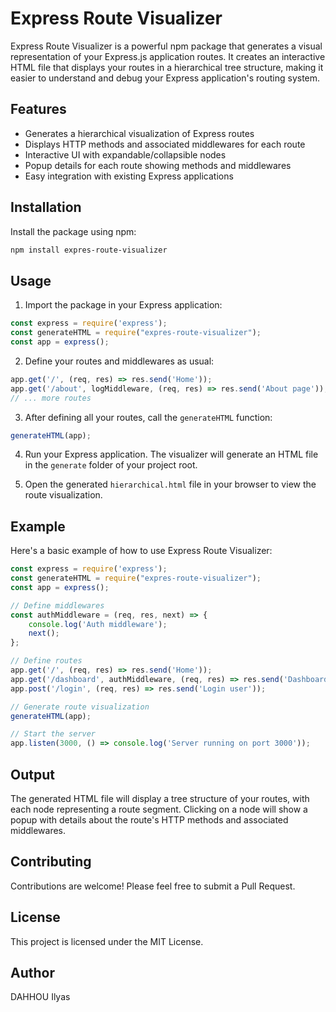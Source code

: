 # Express Route Visualizer

Express Route Visualizer is a powerful npm package that generates a visual representation of your Express.js application routes. It creates an interactive HTML file that displays your routes in a hierarchical tree structure, making it easier to understand and debug your Express application's routing system.

## Features

- Generates a hierarchical visualization of Express routes
- Displays HTTP methods and associated middlewares for each route
- Interactive UI with expandable/collapsible nodes
- Popup details for each route showing methods and middlewares
- Easy integration with existing Express applications

## Installation

Install the package using npm:

```bash
npm install expres-route-visualizer
```

## Usage

1. Import the package in your Express application:

```javascript
const express = require('express');
const generateHTML = require("expres-route-visualizer");
const app = express();
```

2. Define your routes and middlewares as usual:

```javascript
app.get('/', (req, res) => res.send('Home'));
app.get('/about', logMiddleware, (req, res) => res.send('About page'));
// ... more routes
```

3. After defining all your routes, call the `generateHTML` function:

```javascript
generateHTML(app);
```

4. Run your Express application. The visualizer will generate an HTML file in the `generate` folder of your project root.

5. Open the generated `hierarchical.html` file in your browser to view the route visualization.

## Example

Here's a basic example of how to use Express Route Visualizer:

```javascript
const express = require('express');
const generateHTML = require("expres-route-visualizer");
const app = express();

// Define middlewares
const authMiddleware = (req, res, next) => {
    console.log('Auth middleware');
    next();
};

// Define routes
app.get('/', (req, res) => res.send('Home'));
app.get('/dashboard', authMiddleware, (req, res) => res.send('Dashboard'));
app.post('/login', (req, res) => res.send('Login user'));

// Generate route visualization
generateHTML(app);

// Start the server
app.listen(3000, () => console.log('Server running on port 3000'));
```

## Output

The generated HTML file will display a tree structure of your routes, with each node representing a route segment. Clicking on a node will show a popup with details about the route's HTTP methods and associated middlewares.

## Contributing

Contributions are welcome! Please feel free to submit a Pull Request.

## License

This project is licensed under the MIT License.

## Author

DAHHOU Ilyas
